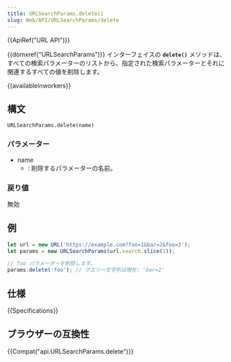 ```yaml
---
title: URLSearchParams.delete()
slug: Web/API/URLSearchParams/delete
---
```


{{ApiRef("URL API")}}

{{domxref("URLSearchParams")}} インターフェイスの **`delete()`** メソッドは、すべての検索パラメーターのリストから、指定された検索パラメーターとそれに関連するすべての値を削除します。

{{availableinworkers}}

## 構文

```
URLSearchParams.delete(name)
```

### パラメーター

- name
  - : 削除するパラメーターの名前。

### 戻り値

無効

## 例

```js
let url = new URL('https://example.com?foo=1&bar=2&foo=3');
let params = new URLSearchParams(url.search.slice(1));

// foo パラメーターを削除します。
params.delete('foo'); // クエリー文字列は現在: 'bar=2'
```

## 仕様

{{Specifications}}

## ブラウザーの互換性

{{Compat("api.URLSearchParams.delete")}}
